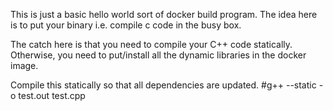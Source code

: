  
This is just a basic hello world sort of docker build program.
The idea here is to put your binary i.e. compile c code in the busy box.
 
 
The catch here is that you need to compile your C++ code statically.
Otherwise, you need to put/install all the dynamic libraries in the docker image.
 
 Compile this statically so that all dependencies are updated.
#g++ --static -o test.out test.cpp
